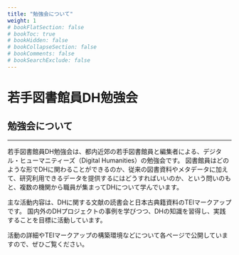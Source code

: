 ```yaml
---
title: "勉強会について"
weight: 1
# bookFlatSection: false
# bookToc: true
# bookHidden: false
# bookCollapseSection: false
# bookComments: false
# bookSearchExclude: false
---
```


# 若手図書館員DH勉強会

## 勉強会について

---

若手図書館員DH勉強会は、都内近郊の若手図書館員と編集者による、デジタル・ヒューマニティーズ（Digital Humanities）の勉強会です。
図書館員はどのような形でDHに関わることができるのか、従来の図書資料やメタデータに加えて、研究利用できるデータを提供するにはどうすればいいのか、という問いのもと、複数の機関から職員が集まってDHについて学んでいます。

主な活動内容は、DHに関する文献の読書会と日本古典籍資料のTEIマークアップです。 
国内外のDHプロジェクトの事例を学びつつ、DHの知識を習得し、実践することを目標に活動しています。

活動の詳細やTEIマークアップの構築環境などについて各ページで公開していますので、ぜひご覧ください。
